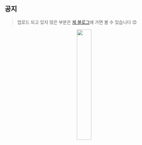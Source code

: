 ## 공지
>  업로드 되고 있지 않은 부분은
[제 블로그](https://praybe.tistory.com/category/%EA%B8%B0%EC%88%A0%EB%A9%B4%EC%A0%91%EC%A4%80%EB%B9%84)에 가면 볼 수 있습니다 😊 <br/>
<p align="center">
<img src="https://github.com/praybe/private/blob/62ee87b4bdfda035a22aa06504cf286e6344f76a/image/img%20(2).jpg" width="30%" height="30%">
</p>
<br/>
